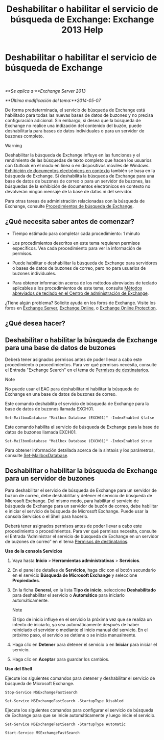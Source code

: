 ﻿---
title: 'Deshabilitar o habilitar el servicio de búsqueda de Exchange: Exchange 2013 Help'
TOCTitle: Deshabilitar o habilitar el servicio de búsqueda de Exchange
ms:assetid: 195b25be-53fb-4215-90a5-04340d640bcc
ms:mtpsurl: https://technet.microsoft.com/es-es/library/Aa996416(v=EXCHG.150)
ms:contentKeyID: 52062007
ms.date: 04/23/2018
mtps_version: v=EXCHG.150
ms.translationtype: HT
---

# Deshabilitar o habilitar el servicio de búsqueda de Exchange

 

_**Se aplica a:**Exchange Server 2013_

_**Última modificación del tema:**2014-05-07_

De forma predeterminada, el servicio de búsqueda de Exchange está habilitado para todas las nuevas bases de datos de buzones y no precisa configuración adicional. Sin embargo, si desea que la búsqueda de Exchange no realice una indización del contenido del buzón, puede deshabilitarla para bases de datos individuales o para un servidor de buzones completo.


> [!WARNING]
> Deshabilitar la búsqueda de Exchange influye en las funciones y el rendimiento de las búsquedas de texto completo que hacen los usuarios con Outlook en el modo en línea o en dispositivos móviles de Windows.<BR><A href="in-place-ediscovery-exchange-2013-help.md">Exhibición de documentos electrónicos en contexto</A> también se basa en la búsqueda de Exchange. Si deshabilita la búsqueda de Exchange para una base de datos de buzones de correo o para un servidor de buzones, las búsquedas de la exhibición de documentos electrónicos en contexto no devolverán ningún mensaje de la base de datos ni del servidor.



Para otras tareas de administración relacionadas con la búsqueda de Exchange, consulte [Procedimientos de búsqueda de Exchange](exchange-search-procedures-exchange-2013-help.md).

## ¿Qué necesita saber antes de comenzar?

  - Tiempo estimado para completar cada procedimiento: 1 minuto

  - Los procedimientos descritos en este tema requieren permisos específicos. Vea cada procedimiento para ver la información de permisos.

  - Puede habilitar o deshabilitar la búsqueda de Exchange para servidores o bases de datos de buzones de correo, pero no para usuarios de buzones individuales.

  - Para obtener información acerca de los métodos abreviados de teclado aplicables a los procedimientos de este tema, consulte [Métodos abreviados de teclado en el Centro de administración de Exchange](keyboard-shortcuts-in-the-exchange-admin-center-exchange-online-protection-help.md).

¿Tiene algún problema? Solicite ayuda en los foros de Exchange. Visite los foros en [Exchange Server](https://go.microsoft.com/fwlink/p/?linkid=60612), [Exchange Online](https://go.microsoft.com/fwlink/p/?linkid=267542), o [Exchange Online Protection](https://go.microsoft.com/fwlink/p/?linkid=285351).

## ¿Qué desea hacer?

## Deshabilitar o habilitar la búsqueda de Exchange para una base de datos de buzones

Deberá tener asignados permisos antes de poder llevar a cabo este procedimiento o procedimientos. Para ver qué permisos necesita, consulte el Entrada "Exchange Search" en el tema de [Permisos de destinatarios](recipients-permissions-exchange-2013-help.md).


> [!NOTE]
> No puede usar el EAC para deshabilitar ni habilitar la búsqueda de Exchange en una base de datos de buzones de correo.



Este comando deshabilita el servicio de búsqueda de Exchange para la base de datos de buzones llamada EXCH01.

    Set-MailboxDatabase "Mailbox Database (EXCH01)" -IndexEnabled $false

Este comando habilita el servicio de búsqueda de Exchange para la base de datos de buzones llamada EXCH01.

    Set-MailboxDatabase "Mailbox Database (EXCH01)" -IndexEnabled $true

Para obtener información detallada acerca de la sintaxis y los parámetros, consulte [Set-MailboxDatabase](https://technet.microsoft.com/es-es/library/bb123971\(v=exchg.150\)).

## Deshabilitar o habilitar la búsqueda de Exchange para un servidor de buzones

Para deshabilitar el servicio de búsqueda de Exchange para un servidor de buzón de correo, debe deshabilitar y detener el servicio de búsqueda de Microsoft Exchange. Del mismo modo, para habilitar el servicio de búsqueda de Exchange para un servidor de buzón de correo, debe habilitar e iniciar el servicio de búsqueda de Microsoft Exchange. Puede usar la consola Servicios o el Shell para hacerlo.

Deberá tener asignados permisos antes de poder llevar a cabo este procedimiento o procedimientos. Para ver qué permisos necesita, consulte el Entrada “Administrar el servicio de búsqueda de Exchange en un servidor de buzones de correo” en el tema [Permisos de destinatarios](recipients-permissions-exchange-2013-help.md).

**Uso de la consola Servicios**

1.  Vaya hasta **Inicio** \> **Herramientas administrativas** \> **Servicios**.

2.  En el panel de detalles de **Servicios**, haga clic con el botón secundario en el servicio **Búsqueda de Microsoft Exchange** y seleccione **Propiedades**.

3.  En la ficha **General**, en la lista **Tipo de inicio**, seleccione **Deshabilitado** para deshabilitar el servicio o **Automático** para iniciarlo automáticamente.
    

    > [!NOTE]
    > El tipo de inicio influye en el servicio la próxima vez que se realiza un intento de iniciarlo, ya sea automáticamente después de haber reiniciado el servidor o mediante el inicio manual del servicio. En el próximo paso, el servicio se detiene o se inicia manualmente.



4.  Haga clic en **Detener** para detener el servicio o en **Iniciar** para iniciar el servicio.

5.  Haga clic en **Aceptar** para guardar los cambios.

**Uso del Shell**

Ejecute los siguientes comandos para detener y deshabilitar el servicio de búsqueda de Microsoft Exchange.

    Stop-Service MSExchangeFastSearch

    Set-Service MSExchangeFastSearch -StartupType Disabled

Ejecute los siguientes comandos para configurar el servicio de búsqueda de Exchange para que se inicie automáticamente y luego inicie el servicio.

    Set-Service MSExchangeFastSearch -StartupType Automatic

    Start-Service MSExchangeFastSearch

